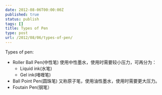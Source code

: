 ```yaml
---
date: 2012-08-06T00:00:00Z
published: true
status: publish
tags: []
title: Types of Pen
type: post
url: /2012/08/06/types-of-pen/
---
```


Types of pen:

* Roller Ball Pen(中性笔)
使用中性墨水，使用时需要较小压力，可再分为：
  * Liquid ink(水笔)
  * Gel ink(啫喱笔)
* Ball Point Pen(圆珠笔)
又称原子笔，使用油性墨水，使用时需要更大压力。
* Foutain Pen(钢笔）